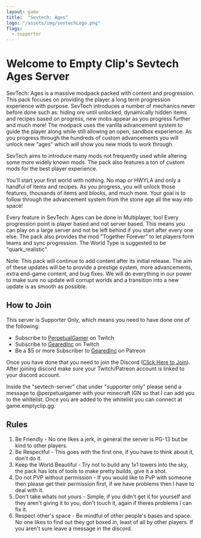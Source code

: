```yaml
---
layout: game
title:  "Sevtech: Ages"
logo: "/assets/img/sevtechLogo.png"
flags:  
  - supporter
---
```

# Welcome to Empty Clip's Sevtech Ages Server

SevTech: Ages is a massive modpack packed with content and progression. This pack focuses on providing the player a long term progression experience with purpose. SevTech introduces a number of mechanics never before done such as: hiding ore until unlocked, dynamically hidden items and recipes based on progress, new mobs appear as you progress further and much more! The modpack uses the vanilla advancement system to guide the player along while still allowing an open, sandbox experience. As you progress through the hundreds of custom advancements you will unlock new "ages" which will show you new mods to work through. 

SevTech aims to introduce many mods not frequently used while altering some more widely known mods. The pack also features a ton of custom mods for the best player experience. 

You'll start your first world with nothing. No map or HWYLA and only a handful of items and recipes. As you progress, you will unlock those features, thousands of items and blocks, and much more. Your goal is to follow through the advancement system from the stone age all the way into space!

Every feature in SevTech: Ages can be done in Multiplayer, too! Every progression point is player based and not server based. This means you can play on a large server and not be left behind if you start after every one else. The pack also provides the mod "Together Forever" to let players form teams and sync progression. The World Type is suggested to be "quark_realistic".

Note: This pack will continue to add content after its initial release. The aim of these updates will be to provide a prestige system, more advancements, extra end-game content, and bug fixes. We will do everything in our power to make sure no update will corrupt worlds and a transition into a new update is as smooth as possible.

## How to Join

This server is Supporter Only, which means you need to have done one of the following:

* Subscribe to [PerpetualGamer](https://twitch.tv/perpetualgamer) on Twitch
* Subscribe to [GearedInc](https://twitch.tv/gearedinc) on Twitch
* Be a $5 or more Subscriber to [GearedInc](https://www.patreon.com/GeardInc/posts) on Patreon

Once you have done that you need to join the Discord ([Click Here to Join](https://link.emptyclip.gg/discord)). After joining discord make sure your Twitch/Patreon account is linked to your discord account.

Inside the "sevtech-server" chat under "supporter only" please send a message to @perpetualgamer with your minecraft IGN so that I can add you to the whitelist. Once you are added to the whitelist you can connect at game.emptyclip.gg.

## Rules

1. Be Friendly - No one likes a jerk, in general the server is PG-13 but be kind to other players.
2. Be Respectful - This goes with the first one, if you have to think about it, don't do it.
3. Keep the World Beautiful - Try not to build any 1x1 towers into the sky, the pack has lots of tools to make pretty builds, give it a shot.
4. Do not PVP without permission - If you would like to PvP with someone then please get their permission first, if we have problems then I have to deal with it.
5. Don't take whats not yours - Simple, if you didn't get it for yourself and they aren't giving it to you, don't touch it, again if theres problems I can fix it.
6. Respect other's space - Be mindful of other people's bases and space. No one likes to find out they got boxed in, least of all by other players. If you aren't sure leave a message in the discord.
